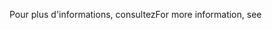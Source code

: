 <span data-ttu-id="3e4e9-101">Pour plus d'informations, consultez</span><span class="sxs-lookup"><span data-stu-id="3e4e9-101">For more information, see</span></span>